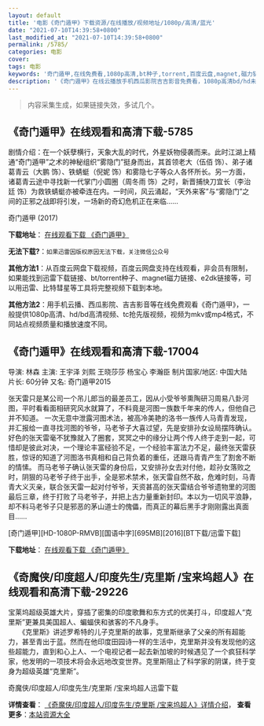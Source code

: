 ```yaml
---
layout: default
title: '电影《奇门遁甲》下载资源/在线播放/视频地址/1080p/高清/蓝光'
date: "2021-07-10T14:39:58+0800"
last_modified_at: "2021-07-10T14:39:58+0800"
permalink: /5785/
categories: 电影
cover:
tags: 电影
keywords: '奇门遁甲,在线免费看,1080p高清,bt种子,torrent,百度云盘,magnet,磁力链,迅雷下载资源'
description: '《奇门遁甲》在线云播放手机西瓜影院吉吉影音免费看，1080p高清bd/hd未删减完整版和tc抢先枪版，mkv/mp4格式，附带bt/torrent种子、magnet/磁力链、百度云盘、网盘资源迅雷下载链接'
---
```


>内容采集生成，如果链接失效，多试几个。


## 《奇门遁甲》在线观看和高清下载-5785

剧情介绍：在一个妖孽横行，天象大乱的时代，外星妖物侵袭而来。此时江湖上精通“奇门遁甲”之术的神秘组织“雾隐门”挺身而出，其首领老大（伍佰 饰）、弟子诸葛青云（大鹏 饰）、铁蜻蜓（倪妮 饰）和雾隐七子等众人各怀所长。另一方面，诸葛青云途中寻找新一代掌门小圆圈（周冬雨 饰）之时，新晋捕快刀宜长（李治廷 饰）为救铁蜻蜓亦被牵连在内。一时间，风云涌起，“天外来客”与“雾隐门”之间的正邪之战即将引发，一场新的奇幻危机正在来临……


奇门遁甲 (2017)

**下载地址**： [在线观看下载 《奇门遁甲》](https://www.btbtdy.me/btdy/dy11953.html) 


**无法下载?**：`如果迅雷因版权原因无法下载，关注微信公众号 `

**其他方法1**：从百度云网盘下载视频，百度云网盘支持在线观看，非会员有限制，如果能找到迅雷下载链接、bt/torrent种子、magnet磁力链接、e2dk链接等，可以用迅雷、比特彗星等工具将完整视频下载到本地。

**其他方法2**：用手机云播、西瓜影院、吉吉影音等在线免费观看《奇门遁甲》，一般提供1080p高清、hd/bd高清视频、tc抢先版视频，视频为mkv或mp4格式，不同站点视频质量和播放速度不同。


## 《奇门遁甲》在线观看和高清下载-17004

导演: 林森 主演: 王宇泽 刘熙 王晓莎莎 杨宝心 李瀚臣 制片国家/地区: 中国大陆 片长: 60分钟 又名: 奇门遁甲2015

张天雷只是某公司一个吊儿郎当的最差员工，因从小受爷爷熏陶研习周易八卦河图，平时看看面相研究风水就算了，不料竟是河图一族数千年来的传人，但他自己并不知道。 一次无意中泄露河图术法，被高冷美艳的洛书一族传人马青青发现，并汇报给一直寻找河图的爷爷，马老爷子大喜过望，先是安排孙女设局摆阵确认。好色的张天雷毫不犹豫就入了圈套，冥冥之中的缘分让两个传人终于走到一起，可惜却是彼此对决，一个理论丰富经验不足，一个经验丰富法力不足，最终张天雷获胜，惊讶的知道了河图洛书真相和自己背负着的重任，还跟马青青产生了割舍不断的情愫。 而马老爷子确认张天雷的身份后，又安排孙女去对付他，趁孙女落败之时，阴狠的马老爷子终于出手，全是邪术禁术，张天雷自然不敌，危难时刻，马青青大义灭亲，联合张天雷一起对付爷爷，天资甚高的张天雷结合爷爷遗物里的河图最后三章，终于打败了马老爷子，并把上古力量重新封印。本以为一切风平浪静，却不料马老爷子只是邪恶的茅山道士的傀儡，而真正的幕后黑手才刚刚露出真面目……


[奇门遁甲][HD-1080P-RMVB][国语中字][695MB][2016][BT下载/迅雷下载]

**下载地址**： [在线观看下载 《奇门遁甲》](https://www.btdx8.com/torrent/qimendunjia_2016.html) 


## 《奇魔侠/印度超人/印度先生/克里斯 /宝来坞超人》在线观看和高清下载-29226

宝莱坞超级英雄大片，穿插了密集的印度歌舞和东方式的优美打斗，印度超人“克里斯&rdquo;更兼具美国超人、蝙蝠侠和骇客的不凡身手。<br />　　《克里斯》讲述罗希特的儿子克里斯的故事，克里斯继承了父亲的所有超能力，甚至青出于蓝。然而在他印度田园诗一样的生活中，克里斯并没有发现他的这些超能力，直到和心上人、一个电视记者一起去新加坡的时候遇见了一个疯狂科学家，他发明的一项技术将会永远地改变世界。克里斯阻止了科学家的阴谋，终于变身为超级英雄&ldquo;克里斯&rdquo;。</p>


奇魔侠/印度超人/印度先生/克里斯 /宝来坞超人迅雷下载

**详情查看**： [《奇魔侠/印度超人/印度先生/克里斯 /宝来坞超人》详情介绍](/movie/29226/)， **查看更多**：[本站资源大全](/movie/t/all/)

